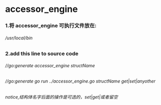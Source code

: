 # accessor_engine


### 1.将 accessor_engine 可执行文件放在:  
###### /usr/local/bin 

### 2.add this line to source code 
###### //go:generate  accessor_engine structName
###### //go:generate go run ../accessor_engine.go structName get|set|anyother
###### notice,结构体名字后面的操作是可选的，set|get|或者留空